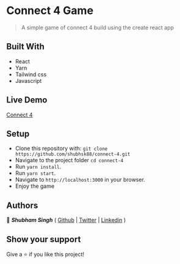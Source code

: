 # Connect 4  Game

> A simple game of connect 4 build using the create react app

## Built With

- React
- Yarn
- Tailwind css
- Javascript

## Live Demo

[Connect 4](https://connect4special.netlify.app/)

## Setup
- Clone this repository with: `git clone https://github.com/shubhsk88/connect-4.git`
- Navigate to the project folder `cd connect-4`
- Run `yarn install`.
- Run `yarn start`.
- Navigate to `http://localhost:3000` in your browser.
- Enjoy the game

## Authors

👤 ***Shubham Singh***  ( [Github](https://github.com/shubhsk88) | [Twitter](twitter.com/shubski) | [Linkedin](https://www.linkedin.com/in/shubhski/) )



## Show your support

Give a ⭐️ if you like this project!
